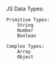 JS Data Types:

    Primitive Types:
        String
        Number
        Boolean
        
    Complex Types:
        Array
        Object